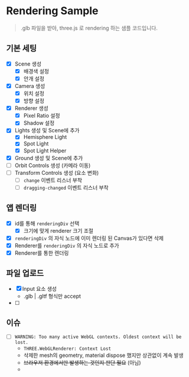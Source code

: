 # Rendering Sample

> .glb 파일을 받아, three.js 로 rendering 하는 샘플 코드입니다.

## 기본 세팅

- [x] Scene 생성
  - [x] 배경색 설정
  - [x] 안개 설정
- [x] Camera 생성
  - [x] 위치 설정
  - [x] 방향 설정
- [x] Renderer 생성
  - [x] Pixel Ratio 설정
  - [x] Shadow 설정
- [x] Lights 생성 및 Scene에 추가
  - [x] Hemisphere Light
  - [x] Spot Light
  - [x] Spot Light Helper
- [x] Ground 생성 및 Scene에 추가
- [ ] Orbit Controls 생성 (카메라 이동)
- [ ] Transform Controls 생성 (요소 변화)
  - [ ] `change` 이벤트 리스너 부착
  - [ ] `dragging-changed` 이벤트 리스너 부착

## 앱 렌더링

- [x] id를 통해 `renderingDiv` 선택
  - [x] 크기에 맞게 renderer 크기 조절
- [x] `renderingDiv` 의 자식 노드에 이미 렌더링 된 Canvas가 있다면 삭제
- [x] Renderer를 `renderingDiv` 의 자식 노드로 추가
- [x] Renderer를 통한 렌더링

## 파일 업로드

- [x] Input 요소 생성
  - .glb | .gltf 형식만 accept
- [ ] 





## 이슈

- [ ] `WARNING: Too many active WebGL contexts. Oldest context will be lost.`
  - `THREE.WebGLRenderer: Context Lost`
  - 삭제한 mesh의 geometry, material dispose 했지만 상관없이 계속 발생
  - ~~브라우저 환경에서만 발생하는 것인지 판단 필요~~ (아님)
  - 